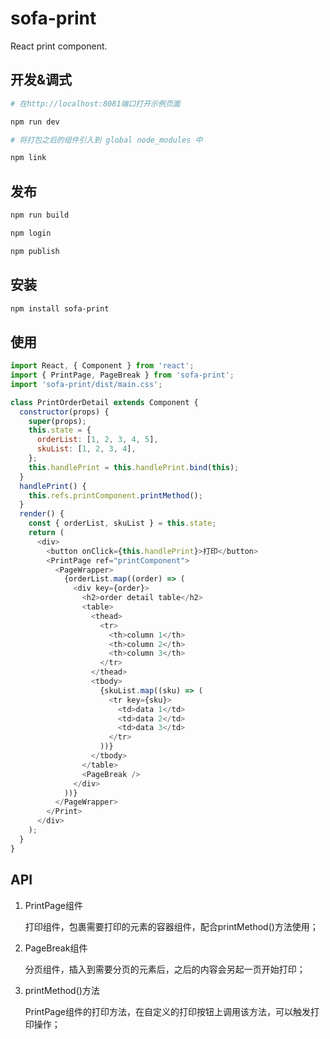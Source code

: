 # sofa-print
React print component.

## 开发&调式


```bash
# 在http://localhost:8081端口打开示例页面

npm run dev

# 将打包之后的组件引入到 global node_modules 中

npm link
```

## 发布

```bash
npm run build

npm login

npm publish
```

## 安装

```bash
npm install sofa-print
```

## 使用

```js
import React, { Component } from 'react';
import { PrintPage, PageBreak } from 'sofa-print';
import 'sofa-print/dist/main.css';

class PrintOrderDetail extends Component {
  constructor(props) {
    super(props);
    this.state = {
      orderList: [1, 2, 3, 4, 5],
      skuList: [1, 2, 3, 4],
    };
    this.handlePrint = this.handlePrint.bind(this);
  }
  handlePrint() {
    this.refs.printComponent.printMethod();
  }
  render() {
    const { orderList, skuList } = this.state;
    return (
      <div>
        <button onClick={this.handlePrint}>打印</button>
        <PrintPage ref="printComponent">
          <PageWrapper>
            {orderList.map((order) => (
              <div key={order}>
                <h2>order detail table</h2>
                <table>
                  <thead>
                    <tr>
                      <th>column 1</th>
                      <th>column 2</th>
                      <th>column 3</th>
                    </tr>
                  </thead>
                  <tbody>
                    {skuList.map((sku) => (
                      <tr key={sku}>
                        <td>data 1</td>
                        <td>data 2</td>
                        <td>data 3</td>
                      </tr>
                    ))}
                  </tbody>
                </table>
                <PageBreak />
              </div>
            ))}
          </PageWrapper>
        </Print>
      </div>
    );
  }
}

```

## API

1. PrintPage组件

    打印组件，包裹需要打印的元素的容器组件，配合printMethod()方法使用；

2. PageBreak组件

    分页组件，插入到需要分页的元素后，之后的内容会另起一页开始打印；

3. printMethod()方法

    PrintPage组件的打印方法，在自定义的打印按钮上调用该方法，可以触发打印操作；


